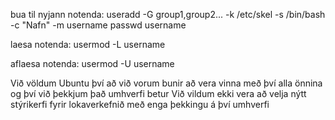 bua til nyjann notenda:
useradd -G group1,group2... -k /etc/skel -s /bin/bash -c "Nafn" -m username
passwd username


laesa notenda:
usermod -L username

aflaesa notenda:
usermod -U username


Við völdum Ubuntu því að við vorum bunir að vera vinna með því alla önnina og því við þekkjum það umhverfi betur
Við vildum ekki vera að velja nýtt stýrikerfi fyrir lokaverkefnið með enga þekkingu á því umhverfi

